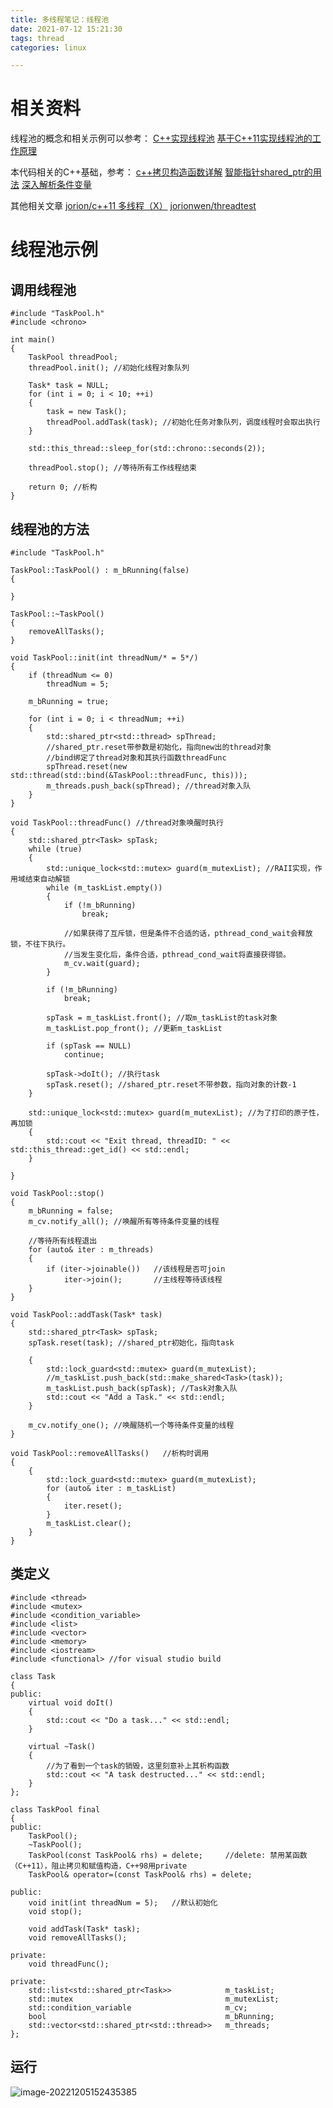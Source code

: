 ```yaml
---
title: 多线程笔记：线程池
date: 2021-07-12 15:21:30
tags: thread
categories: linux

---
```


# 相关资料
线程池的概念和相关示例可以参考：
[C++实现线程池](https://blog.csdn.net/MOU_IT/article/details/88712090)
[基于C++11实现线程池的工作原理](https://www.cnblogs.com/ailumiyana/p/10016965.html)

本代码相关的C++基础，参考：
[c++拷贝构造函数详解](https://www.cnblogs.com/alantu2018/p/8459250.html)
[智能指针shared_ptr的用法](https://www.cnblogs.com/jiayayao/archive/2016/12/03/6128877.html)
[深入解析条件变量](https://www.cnblogs.com/harlanc/p/8596211.html)

其他相关文章
[jorion/c++11 多线程（X）](https://www.jianshu.com/u/9456fecb5f96)
[jorionwen/threadtest](https://github.com/jorionwen/threadtest)


# 线程池示例
## 调用线程池

    #include "TaskPool.h"
    #include <chrono>
    
    int main()
    {
        TaskPool threadPool;
        threadPool.init(); //初始化线程对象队列
    
        Task* task = NULL;
        for (int i = 0; i < 10; ++i)
        {
            task = new Task();
            threadPool.addTask(task); //初始化任务对象队列，调度线程时会取出执行
        }
        
        std::this_thread::sleep_for(std::chrono::seconds(2));
    
        threadPool.stop(); //等待所有工作线程结束
    
        return 0; //析构
    }

## 线程池的方法

    #include "TaskPool.h"
    
    TaskPool::TaskPool() : m_bRunning(false)
    {
    
    }
    
    TaskPool::~TaskPool()
    {
        removeAllTasks();
    }
    
    void TaskPool::init(int threadNum/* = 5*/)
    {
        if (threadNum <= 0)
            threadNum = 5;
    
        m_bRunning = true;
    
        for (int i = 0; i < threadNum; ++i)
        {
            std::shared_ptr<std::thread> spThread;
            //shared_ptr.reset带参数是初始化，指向new出的thread对象
            //bind绑定了thread对象和其执行函数threadFunc
            spThread.reset(new std::thread(std::bind(&TaskPool::threadFunc, this))); 
            m_threads.push_back(spThread); //thread对象入队
        }
    }
    
    void TaskPool::threadFunc() //thread对象唤醒时执行
    {
        std::shared_ptr<Task> spTask;
        while (true)
        {
            std::unique_lock<std::mutex> guard(m_mutexList); //RAII实现，作用域结束自动解锁
            while (m_taskList.empty())
            {                 
                if (!m_bRunning)
                    break;
                
                //如果获得了互斥锁，但是条件不合适的话，pthread_cond_wait会释放锁，不往下执行。
                //当发生变化后，条件合适，pthread_cond_wait将直接获得锁。
                m_cv.wait(guard);
            }
    
            if (!m_bRunning)
                break;
    
            spTask = m_taskList.front(); //取m_taskList的task对象
            m_taskList.pop_front(); //更新m_taskList
    
            if (spTask == NULL)
                continue;
    
            spTask->doIt(); //执行task
            spTask.reset(); //shared_ptr.reset不带参数，指向对象的计数-1
        }
    
        std::unique_lock<std::mutex> guard(m_mutexList); //为了打印的原子性，再加锁
        {
            std::cout << "Exit thread, threadID: " << std::this_thread::get_id() << std::endl;
        }
        
    }
    
    void TaskPool::stop()
    {
        m_bRunning = false;
        m_cv.notify_all(); //唤醒所有等待条件变量的线程
    
        //等待所有线程退出
        for (auto& iter : m_threads)
        {
            if (iter->joinable())   //该线程是否可join
                iter->join();       //主线程等待该线程
        }
    }
    
    void TaskPool::addTask(Task* task)
    {
        std::shared_ptr<Task> spTask;
        spTask.reset(task); //shared_ptr初始化，指向task
    
        {
            std::lock_guard<std::mutex> guard(m_mutexList);       
            //m_taskList.push_back(std::make_shared<Task>(task));
            m_taskList.push_back(spTask); //Task对象入队
            std::cout << "Add a Task." << std::endl;
        }
        
        m_cv.notify_one(); //唤醒随机一个等待条件变量的线程
    }
    
    void TaskPool::removeAllTasks()   //析构时调用
    {
        {
            std::lock_guard<std::mutex> guard(m_mutexList);
            for (auto& iter : m_taskList)
            {
                iter.reset();
            }
            m_taskList.clear();
        }
    }

## 类定义

    #include <thread>
    #include <mutex>
    #include <condition_variable>
    #include <list>
    #include <vector>
    #include <memory>
    #include <iostream>
    #include <functional> //for visual studio build
    
    class Task
    {
    public:
        virtual void doIt()
        {
            std::cout << "Do a task..." << std::endl;
        }
    
        virtual ~Task()
        {
            //为了看到一个task的销毁，这里刻意补上其析构函数
            std::cout << "A task destructed..." << std::endl;
        }
    };
    
    class TaskPool final
    {
    public:
        TaskPool();
        ~TaskPool();
        TaskPool(const TaskPool& rhs) = delete;     //delete: 禁用某函数（C++11），阻止拷贝和赋值构造，C++98用private
        TaskPool& operator=(const TaskPool& rhs) = delete;
    
    public:
        void init(int threadNum = 5);   //默认初始化
        void stop();
    
        void addTask(Task* task);
        void removeAllTasks();
    
    private:
        void threadFunc();
    
    private:
        std::list<std::shared_ptr<Task>>            m_taskList;
        std::mutex                                  m_mutexList;
        std::condition_variable                     m_cv;
        bool                                        m_bRunning;
        std::vector<std::shared_ptr<std::thread>>   m_threads;
    };

## 运行
![image-20221205152435385](C:\Users\thomas.hu\AppData\Roaming\Typora\typora-user-images\image-20221205152435385.png)
